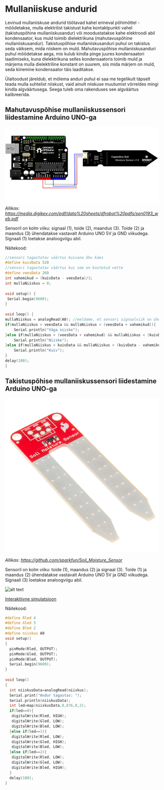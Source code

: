 # Mullaniiskuse andurid

Levinud mullaniiskuse andurid töötavad kahel erineval põhimõttel - mõõdetakse, mulla elektrilist takistust kahe kontaktpunkti vahel (takistuspõhine mullaniiskusandur) või moodustatakse kahe elektroodi abil kondensaator, kus muld toimib dielektrikuna (mahutavuspõhine mullaniiskusandur). Takistuspõhise mullaniiskusanduri puhul on takistus seda väiksem, mida niiskem on muld. Mahutavuspõhise mullaniiskusanduri puhul mõõdetakse aega, mis kulub kindla pinge juures kondensaatori laadimiseks, kuna dielektrikuna selles kondensaatoris toimib muld ja märjema mulla dielektriline konstant on suurem, siis mida märjem on muld, seda kiiremine kondensaator täis laaditakse.

Ülaltoodust järeldub, et mõlema anduri puhul ei saa me tegelikult täpselt teada mulla suhtelist niiskust, vaid ainult niiskuse muutumist võrreldes mingi kindla algväärtusega. Seega tuleb oma rakenduses see algväärtus kalibreerida.

## Mahutavuspõhise mullaniiskussensori liidestamine Arduino UNO-ga
![alt text](meedia/capSensor.png)
*Allikas: https://media.digikey.com/pdf/data%20sheets/dfrobot%20pdfs/sen0193_web.pdf*

Sensoril on kolm viiku: signaal (1), toide (2), maandus (3). Toide (2) ja maandus (3) ühendatakse vastavalt Arduino UNO 5V ja GND viikudega. Signaali (1) loetakse analoogviigu abil.

Näitekood:
~~~cpp
//sensori tagastatav väärtus kuivana õhu käes
#define kuivData 520 
//sensori tagastatav väärtus kui see on kastetud vette
#define veesData 260 
int vahemikud = (kuivData - veesData)/3; 
int mullaNiiskus = 0;

void setup() {
 Serial.begin(9600); 
}

void loop() {
mullaNiiskus = analogRead(A0); //eeldame, et sensori signaalviik on ühendatud A0-ga
if(mullaNiiskus > veesData && mullaNiiskus < (veesData + vahemikud)){
    Serial.println("Väga niiske");
}else if(mullaNiiskus > (veesData + vahemikud) && mullaNiiskus < (kuivData - vahemikud)){
    Serial.println("Niiske");
}else if(mullaNiiskus < kuivData && mullaNiiskus > (kuivData - vahemikud)){
    Serial.println("Kuiv");
}
delay(100);
} 
~~~

## Takistuspõhise mullaniiskussensori liidestamine Arduino UNO-ga

![alt text](meedia/rstSensor.jpg)

*Allikas: https://github.com/sparkfun/Soil_Moisture_Sensor*

Sensoril on kolm viiku: toide (1), maandus (2) ja signaal (3). Toide (1) ja maandus (2) ühendatakse vastavalt Arduino UNO 5V ja GND viikudega. Signaali (3) loetakse analoogviigu abil.

![alt text](meedia/rstSensorNäide.png)

[Interaktiivne simulatsioon](https://www.tinkercad.com/things/4pnOvk3wPmM-mullaniiskusandur?sharecode=pWHr1Q7Gbze-wi4If8gJDYhszK5PpjZSsQYjYZZKnzA)

Näitekood:
~~~cpp
#define Rled 4
#define	Gled 3
#define	Bled 2
#define niiskus A0
void setup()
{
  pinMode(Rled, OUTPUT);
  pinMode(Gled, OUTPUT);
  pinMode(Bled, OUTPUT);
  Serial.begin(9600);
}

void loop()
{
  int niiskusData=analogRead(niiskus);
  Serial.print("Andur tagastas: ");
  Serial.println(niiskusData);
  int led=map(niiskusData,0,876,0,2);
  if(led==0){
   digitalWrite(Rled, HIGH);
   digitalWrite(Gled, LOW);
   digitalWrite(Bled, LOW); 
  }else if(led==1){
   digitalWrite(Rled, LOW);
   digitalWrite(Gled, HIGH);
   digitalWrite(Bled, LOW);
  }else if(led==2){
   digitalWrite(Rled, LOW);
   digitalWrite(Gled, LOW);
   digitalWrite(Bled, HIGH);
  }
  delay(100);
}
~~~
